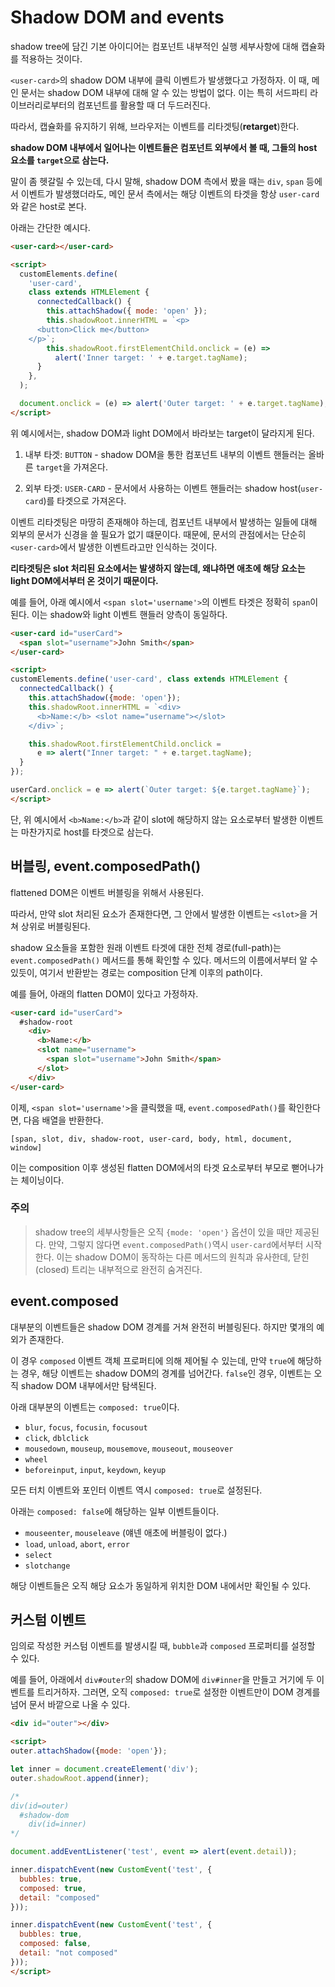 # Shadow DOM and events

shadow tree에 담긴 기본 아이디어는 컴포넌트 내부적인 실행 세부사항에 대해 캡슐화를 적용하는 것이다.

`<user-card>`의 shadow DOM 내부에 클릭 이벤트가 발생했다고 가정하자. 이 때, 메인 문서는 shadow DOM 내부에 대해 알 수 있는 방법이 없다. 이는 특히 서드파티 라이브러리로부터의 컴포넌트를 활용할 때 더 두드러진다.

따라서, 캡슐화를 유지하기 위해, 브라우저는 이벤트를 리타겟팅(**retarget**)한다.

**shadow DOM 내부에서 일어나는 이벤트들은 컴포넌트 외부에서 볼 때, 그들의 **host** 요소를 `target`으로 삼는다.**

말이 좀 헷갈릴 수 있는데, 다시 말해, shadow DOM 측에서 봤을 때는 `div`, `span` 등에서 이벤트가 발생했더라도, 메인 문서 측에서는 해당 이벤트의 타겟을 항상 `user-card`와 같은 host로 본다.

아래는 간단한 예시다.

```html
<user-card></user-card>

<script>
  customElements.define(
    'user-card',
    class extends HTMLElement {
      connectedCallback() {
        this.attachShadow({ mode: 'open' });
        this.shadowRoot.innerHTML = `<p>
      <button>Click me</button>
    </p>`;
        this.shadowRoot.firstElementChild.onclick = (e) =>
          alert('Inner target: ' + e.target.tagName);
      }
    },
  );

  document.onclick = (e) => alert('Outer target: ' + e.target.tagName);
</script>
```

위 예시에서는, shadow DOM과 light DOM에서 바라보는 target이 달라지게 된다.

1. 내부 타겟: `BUTTON` - shadow DOM을 통한 컴포넌트 내부의 이벤트 핸들러는 올바른 `target`을 가져온다.

2. 외부 타겟: `USER-CARD` - 문서에서 사용하는 이벤트 핸들러는 shadow host(`user-card`)를 타겟으로 가져온다.

이벤트 리타겟팅은 마땅히 존재해야 하는데, 컴포넌트 내부에서 발생하는 일들에 대해 외부의 문서가 신경을 쓸 필요가 없기 떄문이다. 때문에, 문서의 관점에서는 단순히 `<user-card>`에서 발생한 이벤트라고만 인식하는 것이다.

**리타겟팅은 slot 처리된 요소에서는 발생하지 않는데, 왜냐하면 애초에 해당 요소는 light DOM에서부터 온 것이기 때문이다.**

예를 들어, 아래 예시에서 `<span slot='username'>`의 이벤트 타겟은 정확히 `span`이 된다. 이는 shadow와 light 이벤트 핸들러 양측이 동일하다.

```HTML
<user-card id="userCard">
  <span slot="username">John Smith</span>
</user-card>

<script>
customElements.define('user-card', class extends HTMLElement {
  connectedCallback() {
    this.attachShadow({mode: 'open'});
    this.shadowRoot.innerHTML = `<div>
      <b>Name:</b> <slot name="username"></slot>
    </div>`;

    this.shadowRoot.firstElementChild.onclick =
      e => alert("Inner target: " + e.target.tagName);
  }
});

userCard.onclick = e => alert(`Outer target: ${e.target.tagName}`);
</script>
```

단, 위 예시에서 `<b>Name:</b>`과 같이 slot에 해당하지 않는 요소로부터 발생한 이벤트는 마찬가지로 host를 타겟으로 삼는다.

## 버블링, event.composedPath()

flattened DOM은 이벤트 버블링을 위해서 사용된다.

따라서, 만약 slot 처리된 요소가 존재한다면, 그 안에서 발생한 이벤트는 `<slot>`을 거쳐 상위로 버블링된다.

shadow 요소들을 포함한 원래 이벤트 타겟에 대한 전체 경로(full-path)는 `event.composedPath()` 메서드를 통해 확인할 수 있다. 메서드의 이름에서부터 알 수 있듯이, 여기서 반환받는 경로는 composition 단계 이후의 path이다.

예를 들어, 아래의 flatten DOM이 있다고 가정하자.

```HTML
<user-card id="userCard">
  #shadow-root
    <div>
      <b>Name:</b>
      <slot name="username">
        <span slot="username">John Smith</span>
      </slot>
    </div>
</user-card>
```

이제, `<span slot='username'>`을 클릭했을 때, `event.composedPath()`를 확인한다면, 다음 배열을 반환한다.

`[span, slot, div, shadow-root, user-card, body, html, document, window]`

이는 composition 이후 생성된 flatten DOM에서의 타겟 요소로부터 부모로 뻗어나가는 체이닝이다.

### 주의

> shadow tree의 세부사항들은 오직 `{mode: 'open'}` 옵션이 있을 때만 제공된다.
> 만약, 그렇지 않다면 `event.composedPath()`역시 `user-card`에서부터 시작한다.
> 이는 shadow DOM이 동작하는 다른 메서드의 원칙과 유사한데, 닫힌(closed) 트리는 내부적으로 완전히 숨겨진다.

## event.composed

대부분의 이벤트들은 shadow DOM 경계를 거쳐 완전히 버블링된다. 하지만 몇개의 예외가 존재한다.

이 경우 `composed` 이벤트 객체 프로퍼티에 의해 제어될 수 있는데, 만약 `true`에 해당하는 경우, 해당 이벤트는 shadow DOM의 경계를 넘어간다. `false`인 경우, 이벤트는 오직 shadow DOM 내부에서만 탐색된다.

아래 대부분의 이벤트는 `composed: true`이다.

- `blur`, `focus`, `focusin`, `focusout`
- `click`, `dblclick`
- `mousedown`, `mouseup`, `mousemove`, `mouseout`, `mouseover`
- `wheel`
- `beforeinput`, `input`, `keydown`, `keyup`

모든 터치 이벤트와 포인터 이벤트 역시 `composed: true`로 설정된다.

아래는 `composed: false`에 해당하는 일부 이벤트들이다.

- `mouseenter`, `mouseleave` (얘넨 애초에 버블링이 없다.)
- `load`, `unload`, `abort`, `error`
- `select`
- `slotchange`

해당 이벤트들은 오직 해당 요소가 동일하게 위치한 DOM 내에서만 확인될 수 있다.

## 커스텀 이벤트

임의로 작성한 커스텀 이벤트를 발생시킬 때, `bubble`과 `composed` 프로퍼티를 설정할 수 있다.

예를 들어, 아래에서 `div#outer`의 shadow DOM에 `div#inner`을 만들고 거기에 두 이벤트를 트리거하자. 그러면, 오직 `composed: true`로 설정한 이벤트만이 DOM 경계를 넘어 문서 바깥으로 나올 수 있다.

```HTML
<div id="outer"></div>

<script>
outer.attachShadow({mode: 'open'});

let inner = document.createElement('div');
outer.shadowRoot.append(inner);

/*
div(id=outer)
  #shadow-dom
    div(id=inner)
*/

document.addEventListener('test', event => alert(event.detail));

inner.dispatchEvent(new CustomEvent('test', {
  bubbles: true,
  composed: true,
  detail: "composed"
}));

inner.dispatchEvent(new CustomEvent('test', {
  bubbles: true,
  composed: false,
  detail: "not composed"
}));
</script>
```
